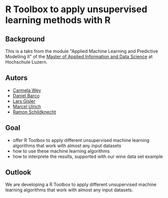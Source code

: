 # R Toolbox to apply unsupervised learning methods with R

## Background
This is a taks from the module "Applied Machine Learning and Predictive Modelling II" of the [Master of Applied Information and Data Science](https://www.hslu.ch/en/lucerne-school-of-business/degree-programmes/master/applied-information-and-data-science/) at Hochschule Luzern.


## Autors
- [Carmela Wey](https://github.com/CarmelitaW)
- [Daniel Barco](https://github.com/danielbarco)
- [Lars Gisler](https://github.com/LarsGisler)
- [Marcel Ulrich](https://github.com/MarcelUlrich)
- [Ramon Schildknecht](https://github.com/ramon-schildknecht)

## Goal
- offer R Toolbox to apply different unsupervised machine learning algorithms that work with almost any input datasets
- how to use these machine learning algorithms
- how to interprete the results, supported with our wine data set example


## Outlook
We are developing a R Toolbox to apply different unsupervised machine learning algorithms that work with almost any input datasets.



